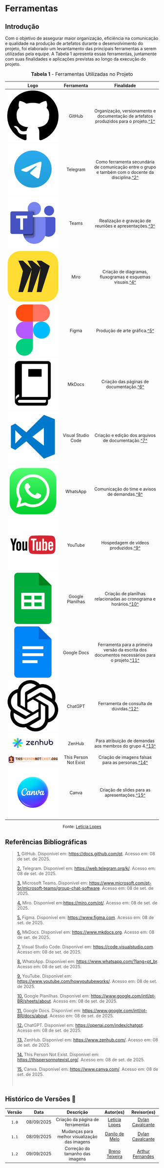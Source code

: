 # Ferramentas

## Introdução

Com o objetivo de assegurar maior organização, eficiência na comunicação e qualidade na produção de artefatos durante o desenvolvimento do projeto, foi elaborado um levantamento das principais ferramentas a serem utilizadas pela equipe. A Tabela 1 apresenta essas ferramentas, juntamente com suas finalidades e aplicações previstas ao longo da execução do projeto.


<font size="3"><p style="text-align: center"><b>Tabela 1</b> - Ferramentas Utilizadas no Projeto</p></font>

|                                      Logo                                      |      Ferramenta       |                                                             Finalidade                                                             |
| :----------------------------------------------------------------------------: | :-------------------: | :--------------------------------------------------------------------------------------------------------------------------------: |
|              ![Logo do GitHub](../assets/ferramentas/github.png)               |        GitHub         |       Organização, versionamento e documentação de artefatos produzidos para o projeto.<a id="anchor_1" href="#FRM1">^1^</a>       |
|            ![Logo do Telegram](../assets/ferramentas/telegram.png)             |       Telegram        | Como ferramenta secundária de comunicação entre o grupo e também com o docente da disciplina.<a id="anchor_2" href="#FRM2">^2^</a> |
|               ![Logo do Teams](../assets/ferramentas/teams.png)                |         Teams         |                          Realização e gravação de reuniões e apresentações.<a id="3" href="#FRM3">^3^</a>                          |
|                ![Logo do Miro](../assets/ferramentas/miro.png)                 |         Miro          |                     Criação de diagramas, fluxogramas e esquemas visuais.<a id="anchor_4" href="#FRM4">^4^</a>                     |
|               ![Logo do Figma](../assets/ferramentas/figma.png)                |         Figma         |                                   Produção de arte gráfica.<a id="anchor_3" href="#FRM3">^5^</a>                                   |
|              ![Logo do MkDocs](../assets/ferramentas/mkdocs.png)               |        MkDocs         |                             Criação das páginas de documentação.<a id="anchor_4" href="#FRM4">^6^</a>                              |
|              ![Logo do VSCode](../assets/ferramentas/vscode.png)               |  Visual Studio Code   |                        Criação e edição dos arquivos de documentação.<a id="anchor_5" href="#FRM5">^7^</a>                         |
|            ![Logo do WhatsApp](../assets/ferramentas/whatsapp.png)             |       WhatsApp        |                           Comunicação do time e avisos de demandas.<a id="anchor_6" href="#FRM6">^8^</a>                           |
|             ![Logo do YouTube](../assets/ferramentas/youtube.png)              |        YouTube        |                               Hospedagem de vídeos produzidos.<a id="anchor_7" href="#FRM7">^9^</a>                                |
|         ![Logo do Google Planilhas](../assets/ferramentas/gsheets.png)         |   Google Planilhas    |                 Criação de planilhas relacionadas ao cronograma e horários.<a id="anchor_8" href="#FRM8">^10^</a>                  |
|            ![Logo do Google Docs](../assets/ferramentas/gdocs.png)             |      Google Docs      |   Ferramenta para a primeira versão da escrita dos documentos necessários para o projeto.<a id="anchor_9" href="#FRM9">^11^</a>    |
|             ![Logo do ChatGPT](../assets/ferramentas/chatgpt.png)              |        ChatGPT        |                             Ferramenta de consulta de dúvidas.<a id="anchor_12" href="#FRM10">^12^</a>                             |
|              ![Logo do ZenHub](../assets/ferramentas/zenhub.png)               |        ZenHub         |                    Para atribuição de demandas aos membros do grupo 4.<a id="anchor_13" href="#FRM11">^13^</a>                     |
| ![Logo do This Person Not Exist](../assets/ferramentas/thispersonnotexist.png) | This Person Not Exist |                        Criação de imagens falsas para as personas.<a id="anchor_14" href="#FRM12">^14^</a>                         |
|             ![Logo do Canva](../assets/ferramentas/Canva-Logo.png)             |         Canva         |                          Criação de slides para as apresentações.<a id="anchor_15" href="#FRM15">^15^</a>                          |

<p style="text-align: center; font-size: 10pt;">Fonte: <a href="https://github.com/leticialopes20">Letícia Lopes</a></p>

## Referências Bibliográficas

> <a id="FRM1" href="#anchor_1">1.</a> GitHub. Disponível em: https://docs.github.com/pt. Acesso em: 08 de set. de 2025.
>
> <a id="FRM2" href="#anchor_2">2.</a> Telegram. Disponível em: https://web.telegram.org/k/. Acesso em: 08 de set. de 2025.
>
> <a id="FRM3" href="#anchor_3">3.</a> Microsoft Teams. Disponível em: https://www.microsoft.com/pt-br/microsoft-teams/group-chat-software. Acesso em: 08 de set. de 2025.
>
> <a id="FRM4" href="#anchor_4">4.</a> Miro. Disponível em:https://miro.com/pt/. Acesso em: 08 de set. de 2025.
>
> <a id="FRM5" href="#anchor_5">5.</a> Figma. Disponível em: https://www.figma.com. Acesso em: 08 de set. de 2025.
>
> <a id="FRM6" href="#anchor_6">6.</a> MkDocs. Disponível em: https://www.mkdocs.org. Acesso em: 08 de set. de 2025.
>
> <a id="FRM7" href="#anchor_7">7.</a> Visual Studio Code. Disponível em: https://code.visualstudio.com. Acesso em: 08 de set. de 2025.
>
> <a id="FRM8" href="#anchor_8">8.</a> WhatsApp. Disponível em: https://www.whatsapp.com/?lang=pt_br. Acesso em: 08 de set. de 2025.
>
> <a id="FRM9" href="#anchor_9">9.</a> YouTube. Disponível em: https://www.youtube.com/howyoutubeworks/. Acesso em: 08 de set. de 2025.
>
> <a id="FRM10" href="#anchor_10">10.</a> Google Planilhas. Disponível em: https://www.google.com/intl/pt-BR/sheets/about. Acesso em: 08 de set. de 2025.
>
> <a id="FRM11" href="#anchor_11">11.</a> Google Docs. Disponível em: https://www.google.com/intl/pt-BR/docs/about. Acesso em: 08 de set. de 2025.
>
> <a id="FRM12" href="#anchor_12">12.</a> ChatGPT. Disponível em: https://openai.com/index/chatgpt. Acesso em: 08 de set. de 2025.
>
> <a id="FRM13" href="#anchor_13">13.</a> ZenHub. Disponível em: https://www.zenhub.com/. Acesso em: 08 de set. de 2025.
>
> <a id="FRM14" href="#anchor_14">14.</a> This Person Not Exist. Disponível em: https://thispersonnotexist.org/. Acesso em: 08 de set. de 2025.
>
> <a id="FRM15" href="#anchor_15">15.</a> Canva. Disponível em: https://www.canva.com/. Acesso em: 08 de set. de 2025.
>
> <br>

## Histórico de Versões 📅

| Versão |    Data    |                   Descrição                   |                     Autor(es)                      |                      Revisor(es)                       |
| :----: | :--------: | :-------------------------------------------: | :------------------------------------------------: | :----------------------------------------------------: |
| `1.0`  | 08/09/2025 |       Criação da página de ferramentas        | [Letícia Lopes](https://github.com/leticialopes20) | [Dylan Cavalcante](https://github.com/dylancavalcante) |
| `1.1`  | 08/09/2025 | Mudanças para melhor visualização das imagens |    [Danilo de Melo](https://github.com/engdann)    | [Dylan Cavalcante](https://github.com/dylancavalcante) |
| `1.2`  | 09/09/2025 | Correção do tamanho das imagens |    [Breno Teixeira](https://github.com/BrenoLTeixeira)    | [Arthur Fernandes](https://github.com/arthurfernandesj) |